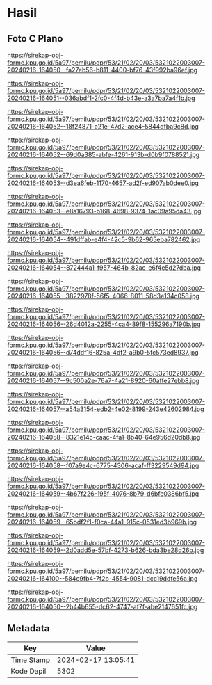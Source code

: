 # Hasil

## Foto C Plano

https://sirekap-obj-formc.kpu.go.id/5a97/pemilu/pdpr/53/21/02/20/03/5321022003007-20240216-164050--fa27eb56-b811-4400-bf76-43f992ba96ef.jpg

https://sirekap-obj-formc.kpu.go.id/5a97/pemilu/pdpr/53/21/02/20/03/5321022003007-20240216-164051--036abdf1-2fc0-4f4d-b43e-a3a7ba7a4f1b.jpg

https://sirekap-obj-formc.kpu.go.id/5a97/pemilu/pdpr/53/21/02/20/03/5321022003007-20240216-164052--18f24871-a21e-47d2-ace4-5844dfba9c8d.jpg

https://sirekap-obj-formc.kpu.go.id/5a97/pemilu/pdpr/53/21/02/20/03/5321022003007-20240216-164052--69d0a385-abfe-4261-913b-d0b9f0788521.jpg

https://sirekap-obj-formc.kpu.go.id/5a97/pemilu/pdpr/53/21/02/20/03/5321022003007-20240216-164053--d3ea6feb-1170-4657-ad2f-ed907ab0dee0.jpg

https://sirekap-obj-formc.kpu.go.id/5a97/pemilu/pdpr/53/21/02/20/03/5321022003007-20240216-164053--e8a16793-b168-4698-9374-1ac09a95da43.jpg

https://sirekap-obj-formc.kpu.go.id/5a97/pemilu/pdpr/53/21/02/20/03/5321022003007-20240216-164054--491dffab-e4f4-42c5-9b62-965eba782462.jpg

https://sirekap-obj-formc.kpu.go.id/5a97/pemilu/pdpr/53/21/02/20/03/5321022003007-20240216-164054--872444a1-f957-464b-82ac-e6f4e5d27dba.jpg

https://sirekap-obj-formc.kpu.go.id/5a97/pemilu/pdpr/53/21/02/20/03/5321022003007-20240216-164055--3822978f-56f5-4066-8011-58d3e134c058.jpg

https://sirekap-obj-formc.kpu.go.id/5a97/pemilu/pdpr/53/21/02/20/03/5321022003007-20240216-164056--26d4012a-2255-4ca4-89f8-155296a7190b.jpg

https://sirekap-obj-formc.kpu.go.id/5a97/pemilu/pdpr/53/21/02/20/03/5321022003007-20240216-164056--d74ddf16-825a-4df2-a9b0-5fc573ed8937.jpg

https://sirekap-obj-formc.kpu.go.id/5a97/pemilu/pdpr/53/21/02/20/03/5321022003007-20240216-164057--9c500a2e-76a7-4a21-8920-60affe27ebb8.jpg

https://sirekap-obj-formc.kpu.go.id/5a97/pemilu/pdpr/53/21/02/20/03/5321022003007-20240216-164057--a54a3154-edb2-4e02-8199-243e42602984.jpg

https://sirekap-obj-formc.kpu.go.id/5a97/pemilu/pdpr/53/21/02/20/03/5321022003007-20240216-164058--8321e14c-caac-4fa1-8b40-64e956d20db8.jpg

https://sirekap-obj-formc.kpu.go.id/5a97/pemilu/pdpr/53/21/02/20/03/5321022003007-20240216-164058--f07a9e4c-6775-4306-acaf-ff3229549d94.jpg

https://sirekap-obj-formc.kpu.go.id/5a97/pemilu/pdpr/53/21/02/20/03/5321022003007-20240216-164059--4b67f226-195f-4076-8b79-d6bfe0386bf5.jpg

https://sirekap-obj-formc.kpu.go.id/5a97/pemilu/pdpr/53/21/02/20/03/5321022003007-20240216-164059--65bdf2f1-f0ca-44a1-915c-0531ed3b969b.jpg

https://sirekap-obj-formc.kpu.go.id/5a97/pemilu/pdpr/53/21/02/20/03/5321022003007-20240216-164059--2d0add5e-57bf-4273-b626-bda3be28d26b.jpg

https://sirekap-obj-formc.kpu.go.id/5a97/pemilu/pdpr/53/21/02/20/03/5321022003007-20240216-164100--584c9fb4-7f2b-4554-9081-dcc19ddfe56a.jpg

https://sirekap-obj-formc.kpu.go.id/5a97/pemilu/pdpr/53/21/02/20/03/5321022003007-20240216-164050--2b44b655-dc62-4747-af7f-abe2147651fc.jpg


## Metadata

| Key        | Value               |
| ---------- | ------------------- |
| Time Stamp | 2024-02-17 13:05:41 |
| Kode Dapil | 5302                |



